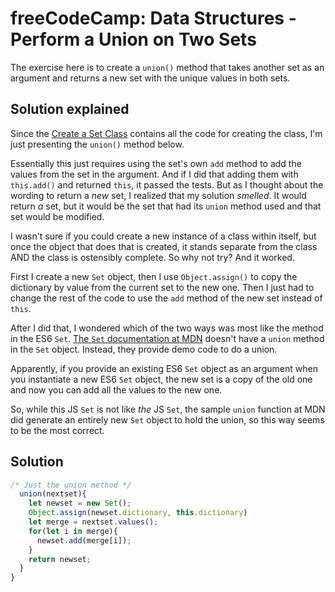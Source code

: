 # freeCodeCamp: Data Structures - Perform a Union on Two Sets

The exercise here is to create a `union()` method that takes another set as an argument and returns a new set with the unique values in both sets.

## Solution explained

Since the [Create a Set Class](../Data%20Structures%20-%20Create%20a%20Set%20Class) contains all the code for creating the class, I'm just presenting the `union()` method below.

Essentially this just requires using the set's own `add` method to add the values from the set in the argument. And if I did that adding them with `this.add()` and returned `this`, it passed the tests. But as I thought about the wording to return a *new* set, I realized that my solution *smelled*. It would return *a* set, but it would be the set that had its `union` method used and that set would be modified.

I wasn't sure if you could create a new instance of a class within itself, but once the object that does that is created, it stands separate from the class AND the class is ostensibly complete. So why not try? And it worked.

First I create a new `Set` object, then I use `Object.assign()` to copy the dictionary by value from the current set to the new one. Then I just had to change the rest of the code to use the `add` method of the new set instead of `this`. 

After I did that, I wondered which of the two ways was most like the method in the ES6 `Set`. [The `Set` documentation at MDN](https://developer.mozilla.org/en-US/docs/Web/JavaScript/Reference/Global_Objects/Set) doesn't have a `union` method in the `Set` object. Instead, they provide demo code to do a union.

Apparently, if you provide an existing ES6 `Set` object as an argument when you instantiate a new ES6 `Set` object, the new set is a copy of the old one and now you can add all the values to the new one.

So, while this JS `Set` is not like *the* JS `Set`, the sample `union` function at MDN did generate an entirely new `Set` object to hold the union, so this way seems to be the most correct.

## Solution
```javascript
/* Just the union method */ 
  union(nextset){
    let newset = new Set();
    Object.assign(newset.dictionary, this.dictionary)
    let merge = nextset.values();
    for(let i in merge){
      newset.add(merge[i]);
    }
    return newset;
  }
}
```
